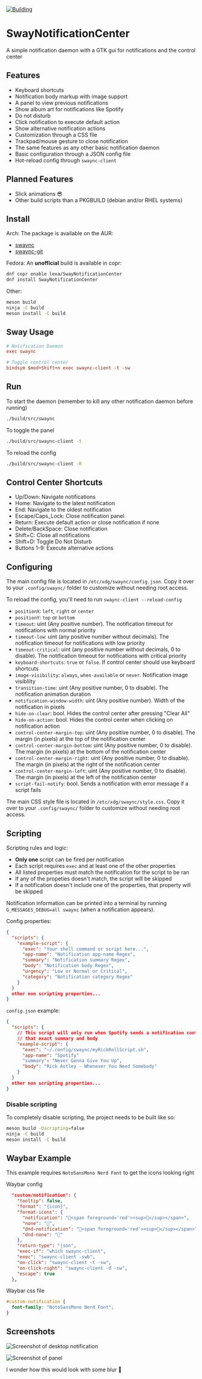 [![Building](https://github.com/ErikReider/SwayNotificationCenter/actions/workflows/building.yml/badge.svg)](https://github.com/ErikReider/SwayNotificationCenter/actions/workflows/building.yml)

# SwayNotificationCenter

A simple notification daemon with a GTK gui for notifications and the control center

## Features

- Keyboard shortcuts
- Notification body markup with image support
- A panel to view previous notifications
- Show album art for notifications like Spotify
- Do not disturb
- Click notification to execute default action
- Show alternative notification actions
- Customization through a CSS file
- Trackpad/mouse gesture to close notification
- The same features as any other basic notification daemon
- Basic configuration through a JSON config file
- Hot-reload config through `swaync-client`

## Planned Features

- Slick animations 😎
- Other build scripts than a PKGBUILD (debian and/or RHEL systems)

## Install

Arch:
The package is available on the AUR:

- [swaync](https://aur.archlinux.org/packages/swaync/)
- [swaync-git](https://aur.archlinux.org/packages/swaync-git/)

Fedora:
An **unofficial** build is available in copr:

``` zsh
dnf copr enable lexa/SwayNotificationCenter
dnf install SwayNotificationCenter
```

Other:

```zsh
meson build
ninja -C build
meson install -C build
```

## Sway Usage

```ini
# Notification Daemon
exec swaync

# Toggle control center
bindsym $mod+Shift+n exec swaync-client -t -sw
```

## Run

To start the daemon (remember to kill any other notification daemon before running)

```zsh
./build/src/swaync
```

To toggle the panel

```zsh
./build/src/swaync-client -t
```

To reload the config

```zsh
./build/src/swaync-client -R
```

## Control Center Shortcuts

- Up/Down: Navigate notifications
- Home: Navigate to the latest notification
- End: Navigate to the oldest notification
- Escape/Caps_Lock: Close notification panel
- Return: Execute default action or close notification if none
- Delete/BackSpace: Close notification
- Shift+C: Close all notifications
- Shift+D: Toggle Do Not Disturb
- Buttons 1-9: Execute alternative actions

## Configuring

The main config file is located in `/etc/xdg/swaync/config.json`. Copy it over
to your `.config/swaync/` folder to customize without needing root access.

To reload the config, you'll need to run `swaync-client --reload-config`

- `positionX`: `left`, `right` or `center`
- `positionY`: `top` or `bottom`
- `timeout`: uint (Any positive number). The notification timeout for notifications with normal priority
- `timeout-low`: uint (any positive number without decimals). The notification timeout for notifications with low priority
- `timeout-critical`: uint (any positive number without decimals, 0 to disable). The notification timeout for notifications with critical priority
- `keyboard-shortcuts`: `true` or `false`. If control center should use keyboard shortcuts
- `image-visibility`: `always`, `when-available` or `never`. Notification image visiblilty
- `transition-time`: uint (Any positive number, 0 to disable). The notification animation duration
- `notification-window-width`: uint (Any positive number). Width of the notification in pixels
- `hide-on-clear`: bool. Hides the control center after pressing "Clear All"
- `hide-on-action`: bool. Hides the control center when clicking on notification action
- `control-center-margin-top`: uint (Any positive number, 0 to disable). The margin (in pixels) at the top of the notification center
- `control-center-margin-bottom`: uint (Any positive number, 0 to disable). The margin (in pixels) at the bottom of the notification center
- `control-center-margin-right`: uint (Any positive number, 0 to disable). The margin (in pixels) at the right of the notification center
- `control-center-margin-left`: uint (Any positive number, 0 to disable). The margin (in pixels) at the left of the notification center
- `script-fail-notify`: bool. Sends a notification with error message if a script fails

The main CSS style file is located in `/etc/xdg/swaync/style.css`. Copy it over to your `.config/swaync/` folder to customize without needing root access.

## Scripting

Scripting rules and logic:

- <b>Only one</b> script can be fired per notification
- Each script requires `exec` and at least one of the other properties
- All listed properties must match the notification for the script to be ran
- If any of the propeties doesn't match, the script will be skipped
- If a notification doesn't include one of the properties, that property will
be skipped

Notification information can be printed into a terminal by running
`G_MESSAGES_DEBUG=all swaync` (when a notification appears).

Config properties:

```json
{
  "scripts": {
    "example-script": {
      "exec": "Your shell command or script here...",
      "app-name": "Notification app-name Regex",
      "summary": "Notification summary Regex",
      "body": "Notification body Regex",
      "urgency": "Low or Normal or Critical",
      "category": "Notification category Regex"
    }
  }
  other non scripting properties...
}
```

`config.json` example:

```json
{
  "scripts": {
    // This script will only run when Spotify sends a notification containing
    // that exact summary and body
    "example-script": {
      "exec": "~/.config/swaync/myRickRollScript.sh",
      "app-name": "Spotify"
      "summary": "Never Gonna Give You Up",
      "body": "Rick Astley - Whenever You Need Somebody"
    }
  }
  other non scripting properties...
}
```

### Disable scripting

To completely disable scripting, the project needs to be built like so:

```zsh
meson build -Dscripting=false
ninja -C build
meson install -C build
```

## Waybar Example

This example requires `NotoSansMono Nerd Font` to get the icons looking right

Waybar config

```json
  "custom/notification": {
    "tooltip": false,
    "format": "{icon}",
    "format-icons": {
      "notification": "<span foreground='red'><sup></sup></span>",
      "none": "",
      "dnd-notification": "<span foreground='red'><sup></sup></span>",
      "dnd-none": ""
    },
    "return-type": "json",
    "exec-if": "which swaync-client",
    "exec": "swaync-client -swb",
    "on-click": "swaync-client -t -sw",
    "on-click-right": "swaync-client -d -sw",
    "escape": true
  },
```

Waybar css file

```css
#custom-notification {
  font-family: "NotoSansMono Nerd Font";
}
```

## Screenshots

![Screenshot of desktop notification](./assets/desktop.png)

![Screenshot of panel](./assets/panel.png)

I wonder how this would look with some blur 🤔
